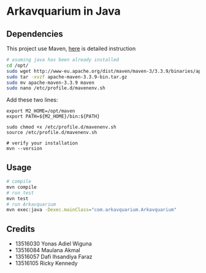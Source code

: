 # Arkavquarium in Java

## Dependencies
This project use Maven, [here](https://www.vultr.com/docs/how-to-install-apache-maven-on-ubuntu-16-04) is detailed instruction

```bash
# asuming java has been already installed
cd /opt/
sudo wget http://www-eu.apache.org/dist/maven/maven-3/3.3.9/binaries/apache-maven-3.3.9-bin.tar.gz
sudo tar -xvzf apache-maven-3.3.9-bin.tar.gz
sudo mv apache-maven-3.3.9 maven
sudo nano /etc/profile.d/mavenenv.sh
```
Add these two lines:
```
export M2_HOME=/opt/maven
export PATH=${M2_HOME}/bin:${PATH}
```

```
sudo chmod +x /etc/profile.d/mavenenv.sh
source /etc/profile.d/mavenenv.sh

# verify your installation
mvn --version
```

## Usage

```bash
# compile
mvn compile
# run test
mvn test
# run Arkavquarium
mvn exec:java -Dexec.mainClass="com.arkavquarium.Arkavquarium"
```

## Credits

- 13516030 Yonas Adiel Wiguna
- 13516084 Maulana Akmal
- 13516057 Dafi Ihsandiya Faraz
- 13516105 Ricky Kennedy
